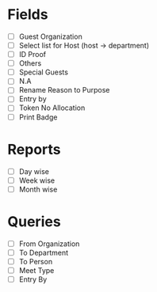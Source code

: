 # Fields

* [ ] Guest Organization
* [ ] Select list for Host (host -> department)
* [ ] ID Proof
* [ ] Others
* [ ] Special Guests
* [ ] N.A
* [ ] Rename Reason to Purpose
* [ ] Entry by
* [ ] Token No Allocation
* [ ] Print Badge

# Reports
* [ ] Day wise
* [ ] Week wise
* [ ] Month wise

# Queries
* [ ] From Organization
* [ ] To Department
* [ ] To Person
* [ ] Meet Type
* [ ] Entry By
